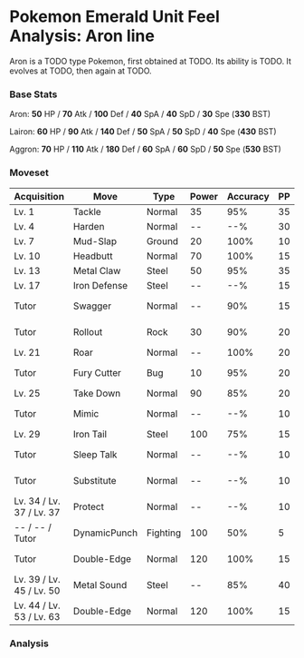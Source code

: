 # Pokemon Emerald Unit Feel Analysis: Aron line

Aron is a TODO type Pokemon, first obtained at TODO. Its ability is TODO. It evolves at TODO, then again at TODO.

### Base Stats

Aron: **50** HP / **70** Atk / **100** Def / **40** SpA / **40** SpD / **30** Spe (**330** BST)

Lairon: **60** HP / **90** Atk / **140** Def / **50** SpA / **50** SpD / **40** Spe (**430** BST)

Aggron: **70** HP / **110** Atk / **180** Def / **60** SpA / **60** SpD / **50** Spe (**530** BST)

### Moveset

|Acquisition             |Move        |Type    |Power|Accuracy|PP |Notes                    |
|---                     |---         |---     |---  |---     |---|---                      |
|Lv. 1                   |Tackle      |Normal  |35   |95%     |35 |                         |
|Lv. 4                   |Harden      |Normal  |--   |--%     |30 |                         |
|Lv. 7                   |Mud-Slap    |Ground  |20   |100%    |10 |                         |
|Lv. 10                  |Headbutt    |Normal  |70   |100%    |15 |                         |
|Lv. 13                  |Metal Claw  |Steel   |50   |95%     |35 |                         |
|Lv. 17                  |Iron Defense|Steel   |--   |--%     |15 |                         |
|Tutor                   |Swagger     |Normal  |--   |90%     |15 |Emerald only             |
|Tutor                   |Rollout     |Rock    |30   |90%     |20 |Emerald only             |
|Lv. 21                  |Roar        |Normal  |--   |100%    |20 |                         |
|Tutor                   |Fury Cutter |Bug     |10   |95%     |20 |Emerald only             |
|Lv. 25                  |Take Down   |Normal  |90   |85%     |20 |                         |
|Tutor                   |Mimic       |Normal  |--   |--%     |10 |Emerald only             |
|Lv. 29                  |Iron Tail   |Steel   |100  |75%     |15 |                         |
|Tutor                   |Sleep Talk  |Normal  |--   |--%     |10 |Emerald only             |
|Tutor                   |Substitute  |Normal  |--   |--%     |10 |Emerald only             |
|Lv. 34 / Lv. 37 / Lv. 37|Protect     |Normal  |--   |--%     |10 |                         |
|-- / -- / Tutor         |DynamicPunch|Fighting|100  |50%     |5  |Emerald only             |
|Tutor                   |Double-Edge |Normal  |120  |100%    |15 |Emerald only             |
|Lv. 39 / Lv. 45 / Lv. 50|Metal Sound |Steel   |--   |85%     |40 |                         |
|Lv. 44 / Lv. 53 / Lv. 63|Double-Edge |Normal  |120  |100%    |15 |                         |

### Analysis